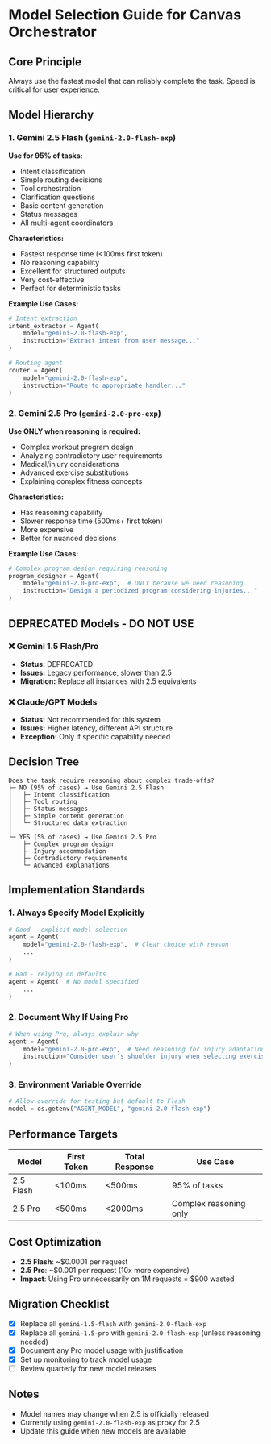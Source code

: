 # Model Selection Guide for Canvas Orchestrator

## Core Principle
Always use the fastest model that can reliably complete the task. Speed is critical for user experience.

## Model Hierarchy

### 1. Gemini 2.5 Flash (`gemini-2.0-flash-exp`)
**Use for 95% of tasks:**
- Intent classification
- Simple routing decisions
- Tool orchestration
- Clarification questions
- Basic content generation
- Status messages
- All multi-agent coordinators

**Characteristics:**
- Fastest response time (<100ms first token)
- No reasoning capability
- Excellent for structured outputs
- Very cost-effective
- Perfect for deterministic tasks

**Example Use Cases:**
```python
# Intent extraction
intent_extractor = Agent(
    model="gemini-2.0-flash-exp",
    instruction="Extract intent from user message..."
)

# Routing agent
router = Agent(
    model="gemini-2.0-flash-exp", 
    instruction="Route to appropriate handler..."
)
```

### 2. Gemini 2.5 Pro (`gemini-2.0-pro-exp`)
**Use ONLY when reasoning is required:**
- Complex workout program design
- Analyzing contradictory user requirements
- Medical/injury considerations
- Advanced exercise substitutions
- Explaining complex fitness concepts

**Characteristics:**
- Has reasoning capability
- Slower response time (500ms+ first token)
- More expensive
- Better for nuanced decisions

**Example Use Cases:**
```python
# Complex program design requiring reasoning
program_designer = Agent(
    model="gemini-2.0-pro-exp",  # ONLY because we need reasoning
    instruction="Design a periodized program considering injuries..."
)
```

## DEPRECATED Models - DO NOT USE

### ❌ Gemini 1.5 Flash/Pro
- **Status:** DEPRECATED
- **Issues:** Legacy performance, slower than 2.5
- **Migration:** Replace all instances with 2.5 equivalents

### ❌ Claude/GPT Models
- **Status:** Not recommended for this system
- **Issues:** Higher latency, different API structure
- **Exception:** Only if specific capability needed

## Decision Tree

```
Does the task require reasoning about complex trade-offs?
├─ NO (95% of cases) → Use Gemini 2.5 Flash
│   ├─ Intent classification
│   ├─ Tool routing
│   ├─ Status messages
│   ├─ Simple content generation
│   └─ Structured data extraction
│
└─ YES (5% of cases) → Use Gemini 2.5 Pro
    ├─ Complex program design
    ├─ Injury accommodation
    ├─ Contradictory requirements
    └─ Advanced explanations
```

## Implementation Standards

### 1. Always Specify Model Explicitly
```python
# Good - explicit model selection
agent = Agent(
    model="gemini-2.0-flash-exp",  # Clear choice with reason
    ...
)

# Bad - relying on defaults
agent = Agent(  # No model specified
    ...
)
```

### 2. Document Why If Using Pro
```python
# When using Pro, always explain why
agent = Agent(
    model="gemini-2.0-pro-exp",  # Need reasoning for injury adaptations
    instruction="Consider user's shoulder injury when selecting exercises..."
)
```

### 3. Environment Variable Override
```python
# Allow override for testing but default to Flash
model = os.getenv("AGENT_MODEL", "gemini-2.0-flash-exp")
```

## Performance Targets

| Model | First Token | Total Response | Use Case |
|-------|-------------|----------------|----------|
| 2.5 Flash | <100ms | <500ms | 95% of tasks |
| 2.5 Pro | <500ms | <2000ms | Complex reasoning only |

## Cost Optimization

- **2.5 Flash**: ~$0.0001 per request
- **2.5 Pro**: ~$0.001 per request (10x more expensive)
- **Impact**: Using Pro unnecessarily on 1M requests = $900 wasted

## Migration Checklist

- [x] Replace all `gemini-1.5-flash` with `gemini-2.0-flash-exp`
- [x] Replace all `gemini-1.5-pro` with `gemini-2.0-flash-exp` (unless reasoning needed)
- [x] Document any Pro model usage with justification
- [x] Set up monitoring to track model usage
- [ ] Review quarterly for new model releases

## Notes

- Model names may change when 2.5 is officially released
- Currently using `gemini-2.0-flash-exp` as proxy for 2.5
- Update this guide when new models are available
